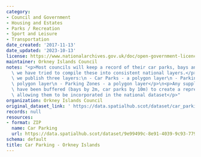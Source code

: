 ```yaml
---
category:
- Council and Government
- Housing and Estates
- Parks / Recreation
- Sport and Leisure
- Transportation
date_created: '2017-11-13'
date_updated: '2023-10-13'
license: https://www.nationalarchives.gov.uk/doc/open-government-licence/version/3/
maintainer: Orkney Islands Council
notes: "<p>Most councils will keep a record of their car parks, bays and zones. Therefore\
  \ we have tried to compile these into consistent national layers.</p>\n<p>Currently,\
  \ we publish three layers:\n - Car Parks - a polygon layer\n - Parking Bays - a\
  \ polygon layer\n - Parking Zones - a polygon layer</p>\n<p>Any supplied point records\
  \ have been buffered (bays by 2m, car parks by 10m) to create a representative area,\
  \ allowing them to be incorporated in the national dataset</p>"
organization: Orkney Islands Council
original_dataset_link: ' https://data.spatialhub.scot/dataset/car_parking-oi'
records: null
resources:
- format: ZIP
  name: Car Parking
  url: https://data.spatialhub.scot/dataset/9e99499c-8e91-4039-9c93-77944a562588/resource/6f5ba6a9-886e-4a52-9309-3b9e3fdadee3/download/car-parking.zip
schema: default
title: Car Parking - Orkney Islands
---
```

